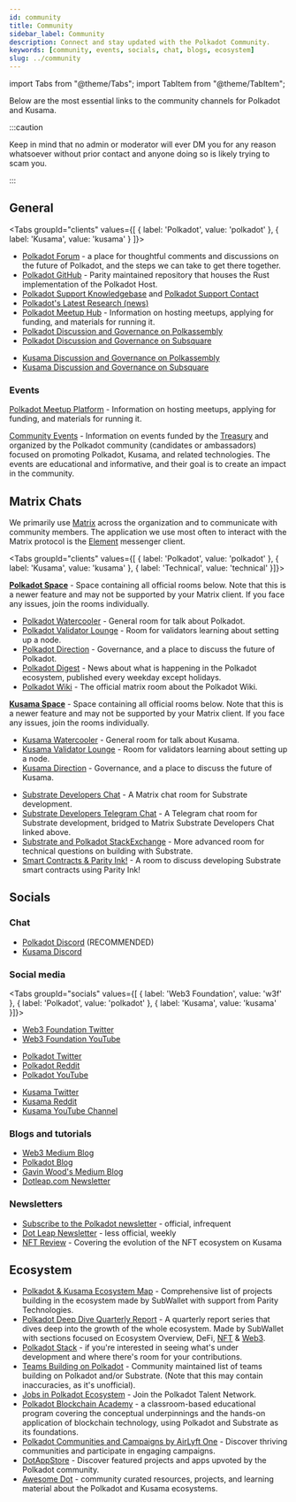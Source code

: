 ```yaml
---
id: community
title: Community
sidebar_label: Community
description: Connect and stay updated with the Polkadot Community.
keywords: [community, events, socials, chat, blogs, ecosystem]
slug: ../community
---
```


import Tabs from "@theme/Tabs"; import TabItem from "@theme/TabItem";

Below are the most essential links to the community channels for Polkadot and Kusama.

:::caution

Keep in mind that no admin or moderator will ever DM you for any reason whatsoever without prior
contact and anyone doing so is likely trying to scam you.

:::

## General

<!-- prettier-ignore -->
<Tabs 
  groupId="clients" 
  values={[
    { label: 'Polkadot', value: 'polkadot' },
    { label: 'Kusama', value: 'kusama' } ]}>

  <TabItem value="polkadot">
    <ul>
      <li><a href="https://forum.polkadot.network/">Polkadot Forum</a> - a place for thoughtful comments and discussions on the future of Polkadot, and the steps we can take to get there together.</li>
      <li><a href="https://github.com/paritytech/polkadot-sdk/tree/master/polkadot">Polkadot GitHub</a> - Parity maintained repository that houses the Rust implementation of the Polkadot Host.</li>
      <li><a href="https://support.polkadot.network/support/home">Polkadot Support Knowledgebase</a> and <a href="https://support.polkadot.network">Polkadot Support Contact</a></li>
      <li><a href="https://research.web3.foundation/news">Polkadot's Latest Research (news)</a></li>
      <li><a href="https://www.notion.so/web3foundation/Polkadot-Meetup-Hub-4511c156770e4ba9936386d8be5fe5be">Polkadot Meetup Hub</a> - Information on hosting meetups, applying for funding, and materials for running it.</li>
      <li><a href="https://polkadot.polkassembly.io/">Polkadot Discussion and Governance on Polkassembly</a></li>
      <li><a href="https://polkadot.subsquare.io/discussions">Polkadot Discussion and Governance on Subsquare</a></li>
    </ul>
  </TabItem>

  <TabItem value="kusama">
    <ul>
      <li><a href="https://kusama.polkassembly.io/">Kusama Discussion and Governance on Polkassembly</a></li>
      <li><a href="https://kusama.subsquare.io/discussions">Kusama Discussion and Governance on Subsquare</a></li>
    </ul>
  </TabItem>

</Tabs>

### Events

[Polkadot Meetup Platform](https://www.meetup.com/pro/polkadot) - Information on hosting meetups,
applying for funding, and materials for running it.

[Community Events](https://web3foundation.notion.site/Community-Events-Introduction-05199fe6556b41f48a3390b1868c9ae7) -
Information on events funded by the [Treasury](https://polkadot.polkassembly.io/bounty/17) and
organized by the Polkadot community (candidates or ambassadors) focused on promoting Polkadot,
Kusama, and related technologies. The events are educational and informative, and their goal is to
create an impact in the community.

## Matrix Chats

We primarily use [Matrix](https://matrix.org) across the organization and to communicate with
community members. The application we use most often to interact with the Matrix protocol is the
[Element](https://app.element.io) messenger client.

<!-- prettier-ignore -->
<Tabs 
  groupId="clients" 
  values={[
    { label: 'Polkadot', value: 'polkadot' },
    { label: 'Kusama', value: 'kusama' },
    { label: 'Technical', value: 'technical' }]}>

  <TabItem value="polkadot">
    <p>
      <a href="https://matrix.to/#/#polkadot:web3.foundation"><strong>Polkadot Space</strong></a> - Space containing all official
      rooms below. Note that this is a newer feature and may not be supported by your Matrix client. If
      you face any issues, join the rooms individually.
    </p>
    <ul>
      <li><a href="https://matrix.to/#/#polkadot-watercooler:parity.io">Polkadot Watercooler</a> - General room for talk about Polkadot.</li>
      <li><a href="https://matrix.to/#/#polkadotvalidatorlounge:web3.foundation">Polkadot Validator Lounge</a> - Room for validators learning about setting up a node.</li>
      <li><a href="https://matrix.to/#/#Polkadot-Direction:parity.io">Polkadot Direction</a> - Governance, and a place to discuss the future of Polkadot.</li>
      <li><a href="https://matrix.to/#/#dailydigest:web3.foundation">Polkadot Digest</a> - News about what is happening in the Polkadot ecosystem, published every weekday except holidays.</li>
      <li><a href="https://matrix.to/#/#polkadotwikipublic:web3.foundation">Polkadot Wiki</a> - The official matrix room about the Polkadot Wiki.
  </li>
    </ul>
  </TabItem>

  <TabItem value="kusama">
    <p>
      <a href="https://matrix.to/#/#kusama:web3.foundation"><strong>Kusama Space</strong></a> - Space containing all official
      rooms below. Note that this is a newer feature and may not be supported by your Matrix client. If
      you face any issues, join the rooms individually.
    </p>
    <ul>
      <li><a href="https://matrix.to/#/#kusamawatercooler:web3.foundation">Kusama Watercooler</a> - General room for talk about Kusama.</li>
      <li><a href="https://matrix.to/#/#KusamaValidatorLounge:parity.io">Kusama Validator Lounge</a> - Room for validators learning about setting up a node.</li>
      <li><a href="https://matrix.to/#/#Kusama-Direction:parity.io">Kusama Direction</a> - Governance, and a place to discuss the future of Kusama.</li>
    </ul>
  </TabItem>

  <TabItem value="technical">
    <ul>
      <li><a href="https://matrix.to/#/#substratedevs:matrix.org">Substrate Developers Chat</a> - A Matrix chat room for Substrate development.</li>
      <li><a href="https://t.me/substratedevs">Substrate Developers Telegram Chat</a> - A Telegram chat room for Substrate development, bridged to Matrix Substrate Developers Chat linked above.</li>
      <li><a href="https://substrate.stackexchange.com/">Substrate and Polkadot StackExchange</a> - More advanced room for technical questions on building with Substrate.</li>
      <li><a href="https://matrix.to/#/#ink:parity.io">Smart Contracts & Parity Ink!</a> - A room to discuss developing Substrate smart contracts using Parity Ink!</li>
    </ul>
  </TabItem>

</Tabs>

## Socials

### Chat

- [Polkadot Discord](https://dot.li/discord) (RECOMMENDED)
- [Kusama Discord](https://kusa.ma/discord)

### Social media

<!-- prettier-ignore -->
<Tabs 
  groupId="socials" 
  values={[
    { label: 'Web3 Foundation', value: 'w3f' },
    { label: 'Polkadot', value: 'polkadot' },
    { label: 'Kusama', value: 'kusama' }]}>

<TabItem value="w3f">
  <ul>
    <li><a href="https://twitter.com/web3foundation">Web3 Foundation Twitter</a></li>
    <li><a href="https://www.youtube.com/channel/UClnw_bcNg4CAzF772qEtq4g">Web3 Foundation YouTube</a></li>
  </ul>
</TabItem>

<TabItem value="polkadot">
  <ul>
    <li><a href="https://twitter.com/Polkadot">Polkadot Twitter</a></li>
    <li><a href="https://www.reddit.com/r/polkadot">Polkadot Reddit</a></li>
    <li><a href="https://www.youtube.com/channel/UCB7PbjuZLEba_znc7mEGNgw">Polkadot YouTube</a></li>
  </ul>
</TabItem>

<TabItem value="kusama">
  <ul>
    <li><a href="https://twitter.com/kusamanetwork">Kusama Twitter</a></li>
    <li><a href="https://www.reddit.com/r/Kusama">Kusama Reddit</a></li>
    <li><a href="http://youtube.com/c/kusamanetwork">Kusama YouTube Channel</a></li>
  </ul>
</TabItem>

</Tabs>

### Blogs and tutorials

- [Web3 Medium Blog](https://medium.com/@web3)
- [Polkadot Blog](https://polkadot.network/blog/)
- [Gavin Wood's Medium Blog](https://medium.com/@gavofyork)
- [Dotleap.com Newsletter](https://newsletter.dotleap.com/)

### Newsletters

- [Subscribe to the Polkadot newsletter](https://share.hsforms.com/1LL1CBwiASxC5pJUYZAiDVw4752a) -
  official, infrequent
- [Dot Leap Newsletter](https://dotleap.substack.com/) - less official, weekly
- [NFT Review](https://news.nft.review) - Covering the evolution of the NFT ecosystem on Kusama

## Ecosystem

- [Polkadot & Kusama Ecosystem Map](https://dotinsights.subwallet.app/) - Comprehensive list of
  projects building in the ecosystem made by SubWallet with support from Parity Technologies.
- [Polkadot Deep Dive Quarterly Report](https://dotinsights.subwallet.app/polkadot-report-q4-2022-en/) -
  A quarterly report series that dives deep into the growth of the whole ecosystem. Made by
  SubWallet with sections focused on Ecosystem Overview, DeFi, [NFT](../learn/learn-nft.md) &
  [Web3](./web3-and-polkadot.md).
- [Polkadot Stack](../build/build-open-source.md) - if you're interested in seeing what's under
  development and where there's room for your contributions.
- [Teams Building on Polkadot](https://polkaproject.com/) - Community maintained list of teams
  building on Polkadot and/or Substrate. (Note that this may contain inaccuracies, as it's
  unofficial).
- [Jobs in Polkadot Ecosystem](https://polkadot.getro.com/jobs) - Join the Polkadot Talent Network.
- [Polkadot Blockchain Academy](https://polkadot.network/development/blockchain-academy/) - a
  classroom-based educational program covering the conceptual underpinnings and the hands-on
  application of blockchain technology, using Polkadot and Substrate as its foundations.
- [Polkadot Communities and Campaigns by AirLyft One](https://airlyft.one/communities?ecosystem=POLKADOT) -
  Discover thriving communities and participate in engaging campaigns.
- [DotAppStore](https://dotappstore.com/) - Discover featured projects and apps upvoted by the
  Polkadot community.
- [Awesome Dot](https://github.com/haquefardeen/awesome-dot) - community curated resources,
  projects, and learning material about the Polkadot and Kusama ecosystems.
